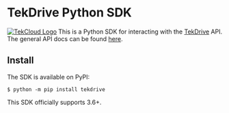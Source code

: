 # TekDrive Python SDK
[![TekCloud Logo](https://raw.githubusercontent.com/initialstate/tekdrive-sdk-python/master/ext/logo.png)](https://tekcloud.com)
This is a Python SDK for interacting with the [TekDrive](https://www.tek.com/software/tekdrive) API. The general API docs can be found [here](https://docs.drive.tekcloud.com).


## Install
The SDK is available on PyPI:

```console
$ python -m pip install tekdrive
```

This SDK officially supports 3.6+.
